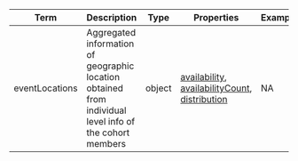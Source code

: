 |Term | Description | Type | Properties | Example | Enum|
| ---| ---| ---| ---| ---| --- |
| eventLocations | Aggregated information of geographic location obtained from individual level info of the cohort members | object | [availability](./availability.md), [availabilityCount](./availabilityCount.md), [distribution](./distribution.md) | NA | NA|
